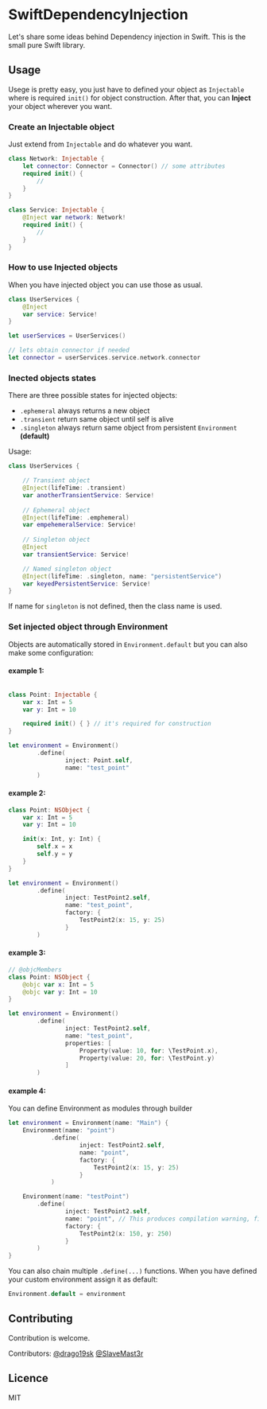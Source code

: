 # SwiftDependencyInjection

Let's share some ideas behind Dependency injection in Swift. 
This is the small pure Swift library. 

## Usage
Usege is pretty easy, you just have to defined your object as `Injectable` 
where is required `init()` for object construction. After that, you can **Inject**
your object wherever you want. 

### Create an Injectable object
Just extend from `Injectable` and do whatever you want.

```swift
class Network: Injectable {
    let connector: Connector = Connector() // some attributes
    required init() {
        //  
    }
}

class Service: Injectable {
    @Inject var network: Network!
    required init() {
        //  
    }
}
```

### How to use Injected objects
When you have injected object you can use those as usual.

```swift
class UserServices {
    @Inject
    var service: Service!
}

let userServices = UserServices()

// lets obtain connector if needed
let connector = userServices.service.network.connector
```

### Inected objects states

There are three possible states for injected objects:
- `.ephemeral`  always returns a new object
- `.transient`  return same object until self is alive 
- `.singleton`  always return same object from persistent `Environment` **(default)**

Usage:
```swift
class UserServices {

    // Transient object
    @Inject(lifeTime: .transient) 
    var anotherTransientService: Service!
    
    // Ephemeral object
    @Inject(lifeTime: .emphemeral) 
    var empehemeralService: Service!
    
    // Singleton object
    @Inject 
    var transientService: Service!

    // Named singleton object
    @Inject(lifeTime: .singleton, name: "persistentService") 
    var keyedPersistentService: Service!
}
```

If name for `singleton` is not defined, then the class name is used.

### Set injected object through Environment

Objects are automatically stored in `Environment.default` but you can also make
some configuration:

#### example 1: 
```swift

class Point: Injectable {
    var x: Int = 5
    var y: Int = 10

    required init() { } // it's required for construction
}

let environment = Environment()
        .define(
                inject: Point.self,
                name: "test_point"
        )
```

#### example 2:

```swift
class Point: NSObject {
    var x: Int = 5
    var y: Int = 10

    init(x: Int, y: Int) {
        self.x = x
        self.y = y
    }
}

let environment = Environment()
        .define(
                inject: TestPoint2.self,
                name: "test_point",
                factory: {
                    TestPoint2(x: 15, y: 25)
                }
        )
```

#### example 3:

```swift
// @objcMembers
class Point: NSObject {
    @objc var x: Int = 5
    @objc var y: Int = 10
}

let environment = Environment()
        .define(
                inject: TestPoint2.self,
                name: "test_point",
                properties: [
                    Property(value: 10, for: \TestPoint.x),
                    Property(value: 20, for: \TestPoint.y)
                ]
        )
```

#### example 4:

You can define Environment as modules through builder

```swift
let environment = Environment(name: "Main") {
    Environment(name: "point")
            .define(
                    inject: TestPoint2.self,
                    name: "point",
                    factory: {
                        TestPoint2(x: 15, y: 25)
                    }
            )

    Environment(name: "testPoint")
        .define(
                inject: TestPoint2.self,
                name: "point", // This produces compilation warning, first will be reassigned 
                factory: {
                    TestPoint2(x: 150, y: 250)
                }
        )
}
```

You can also chain multiple `.define(...)` functions.
When you have defined your custom environment assign it as default:

```swift
Environment.default = environment
```

Contributing
------

Contribution is welcome.

Contributors: [@drago19sk](https://github.com/drago19sk) [@SlaveMast3r](https://github.com/SlaveMast3r)

Licence
------

MIT